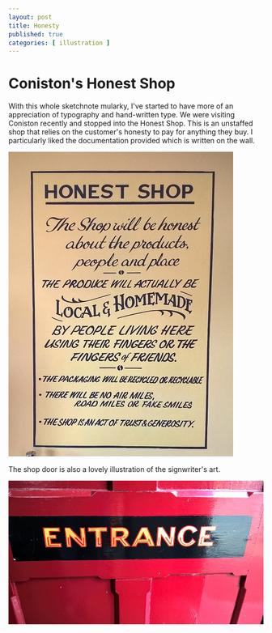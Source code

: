 ```yaml
---
layout: post
title: Honesty
published: true 
categories: [ illustration ]
---
```


# Coniston's Honest Shop

With this whole sketchnote mularky, I've started to have more of an appreciation of typography 
and hand-written type. We were visiting Coniston recently and stopped into the Honest Shop. This is 
an unstaffed shop that relies on the customer's honesty to pay for anything they buy. I particularly 
liked the documentation provided which is written on the wall.

![shop rules](/img/posts/honesty/coniston-honest-shop.png "Shop rules")

The shop door is also a lovely illustration of the signwriter's art.

![shop door](/img/posts/honesty/coniston-honest-shop-door.png "Shop door")

